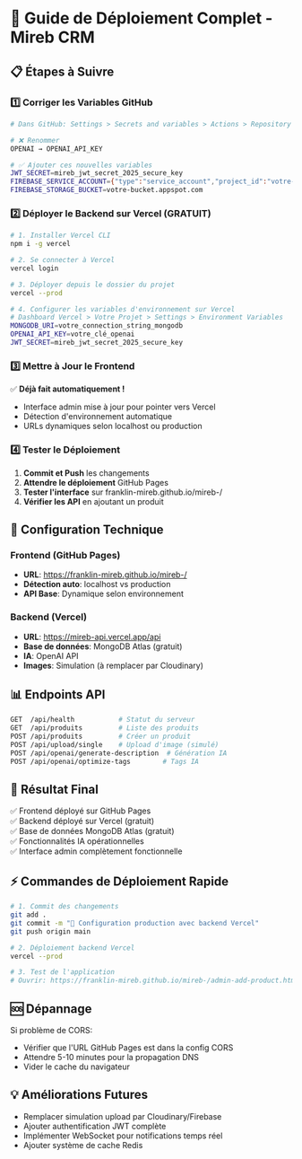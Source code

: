 # 🚀 Guide de Déploiement Complet - Mireb CRM

## 📋 Étapes à Suivre

### 1️⃣ Corriger les Variables GitHub
```bash
# Dans GitHub: Settings > Secrets and variables > Actions > Repository secrets

# ❌ Renommer
OPENAI → OPENAI_API_KEY

# ✅ Ajouter ces nouvelles variables
JWT_SECRET=mireb_jwt_secret_2025_secure_key
FIREBASE_SERVICE_ACCOUNT={"type":"service_account","project_id":"votre-projet",...}
FIREBASE_STORAGE_BUCKET=votre-bucket.appspot.com
```

### 2️⃣ Déployer le Backend sur Vercel (GRATUIT)
```bash
# 1. Installer Vercel CLI
npm i -g vercel

# 2. Se connecter à Vercel
vercel login

# 3. Déployer depuis le dossier du projet
vercel --prod

# 4. Configurer les variables d'environnement sur Vercel
# Dashboard Vercel > Votre Projet > Settings > Environment Variables
MONGODB_URI=votre_connection_string_mongodb
OPENAI_API_KEY=votre_clé_openai
JWT_SECRET=mireb_jwt_secret_2025_secure_key
```

### 3️⃣ Mettre à Jour le Frontend
✅ **Déjà fait automatiquement !**
- Interface admin mise à jour pour pointer vers Vercel
- Détection d'environnement automatique
- URLs dynamiques selon localhost ou production

### 4️⃣ Tester le Déploiement
1. **Commit et Push** les changements
2. **Attendre le déploiement** GitHub Pages
3. **Tester l'interface** sur franklin-mireb.github.io/mireb-/
4. **Vérifier les API** en ajoutant un produit

## 🔧 Configuration Technique

### Frontend (GitHub Pages)
- **URL**: https://franklin-mireb.github.io/mireb-/
- **Détection auto**: localhost vs production
- **API Base**: Dynamique selon environnement

### Backend (Vercel)
- **URL**: https://mireb-api.vercel.app/api
- **Base de données**: MongoDB Atlas (gratuit)
- **IA**: OpenAI API
- **Images**: Simulation (à remplacer par Cloudinary)

## 📊 Endpoints API
```bash
GET  /api/health           # Statut du serveur
GET  /api/produits         # Liste des produits
POST /api/produits         # Créer un produit
POST /api/upload/single    # Upload d'image (simulé)
POST /api/openai/generate-description  # Génération IA
POST /api/openai/optimize-tags        # Tags IA
```

## 🎯 Résultat Final
✅ Frontend déployé sur GitHub Pages  
✅ Backend déployé sur Vercel (gratuit)  
✅ Base de données MongoDB Atlas (gratuit)  
✅ Fonctionnalités IA opérationnelles  
✅ Interface admin complètement fonctionnelle  

## ⚡ Commandes de Déploiement Rapide
```bash
# 1. Commit des changements
git add .
git commit -m "🚀 Configuration production avec backend Vercel"
git push origin main

# 2. Déploiement backend Vercel
vercel --prod

# 3. Test de l'application
# Ouvrir: https://franklin-mireb.github.io/mireb-/admin-add-product.html
```

## 🆘 Dépannage
Si problème de CORS:
- Vérifier que l'URL GitHub Pages est dans la config CORS
- Attendre 5-10 minutes pour la propagation DNS
- Vider le cache du navigateur

## 💡 Améliorations Futures
- Remplacer simulation upload par Cloudinary/Firebase
- Ajouter authentification JWT complète
- Implémenter WebSocket pour notifications temps réel
- Ajouter système de cache Redis
